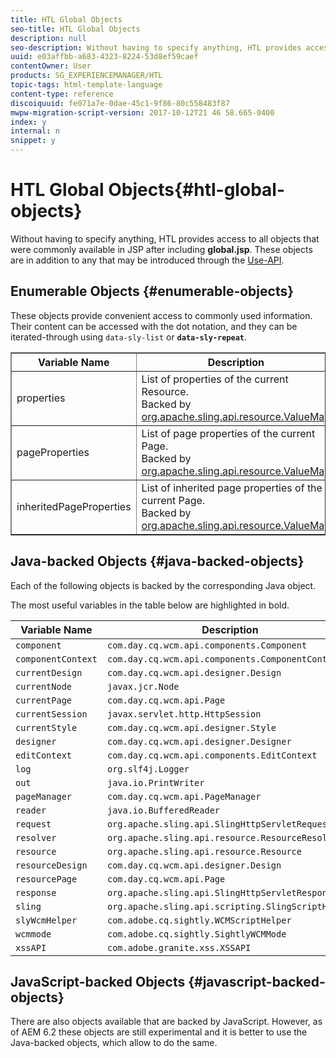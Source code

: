 ```yaml
---
title: HTL Global Objects
seo-title: HTL Global Objects
description: null
seo-description: Without having to specify anything, HTL provides access to all objects that were commonly available in JSP after including global.jsp. 
uuid: e03affbb-a683-4323-8224-53d8ef59caef
contentOwner: User
products: SG_EXPERIENCEMANAGER/HTL
topic-tags: html-template-language
content-type: reference
discoiquuid: fe071a7e-0dae-45c1-9f86-80c558483f87
mwpw-migration-script-version: 2017-10-12T21 46 58.665-0400
index: y
internal: n
snippet: y
---
```


# HTL Global Objects{#htl-global-objects}

Without having to specify anything, HTL provides access to all objects that were commonly available in JSP after including **global.jsp**. These objects are in addition to any that may be introduced through the [Use-API](../using/use-api.md).

## Enumerable Objects {#enumerable-objects}

These objects provide convenient access to commonly used information. Their content can be accessed with the dot notation, and they can be iterated-through using `data-sly-list` or **`data-sly-repeat`**.

<table border="1" cellpadding="1" cellspacing="0" width="100%"> 
 <tbody>
  <tr>
   <th><strong>Variable Name</strong></th> 
   <th><strong>Description</strong></th> 
  </tr>
  <tr>
   <td><span class="code">properties</span></td> 
   <td>List of properties of the current <span class="code">Resource</span>.<br /> Backed by <span class="code"><a href="/content/help/en/experience-manager/6-3/sites/developing/using/reference-materials/javadoc/org/apache/sling/api/resource/ValueMap">org.apache.sling.api.resource.ValueMap</a></span></td> 
  </tr>
  <tr>
   <td><span class="code">pageProperties</span></td> 
   <td>List of page properties of the current <span class="code">Page</span>.<br /> Backed by <span class="code"><a href="/content/help/en/experience-manager/6-3/sites/developing/using/reference-materials/javadoc/org/apache/sling/api/resource/ValueMap">org.apache.sling.api.resource.ValueMap</a></span></td> 
  </tr>
  <tr>
   <td><span class="code">inheritedPageProperties</span></td> 
   <td>List of inherited page properties of the current <span class="code">Page</span>.<br /> Backed by <span class="code"><a href="/content/help/en/experience-manager/6-3/sites/developing/using/reference-materials/javadoc/org/apache/sling/api/resource/ValueMap">org.apache.sling.api.resource.ValueMap</a></span></td> 
  </tr>
 </tbody>
</table>

## Java-backed Objects {#java-backed-objects}

Each of the following objects is backed by the corresponding Java object.

The most useful variables in the table below are highlighted in bold.

| Variable Name |Description |  |
|---|---|---|
| `component` | `com.day.cq.wcm.api.components.Component` |  |
| `componentContext` | `com.day.cq.wcm.api.components.ComponentContext` |  |
| `currentDesign` | `com.day.cq.wcm.api.designer.Design` |  |
| `currentNode` | `javax.jcr.Node` |  |
| `currentPage` | `com.day.cq.wcm.api.Page` |  |
| `currentSession` | `javax.servlet.http.HttpSession` |  |
| `currentStyle` | `com.day.cq.wcm.api.designer.Style` |  |
| `designer` | `com.day.cq.wcm.api.designer.Designer` |  |
| `editContext` | `com.day.cq.wcm.api.components.EditContext` |  |
| `log` | `org.slf4j.Logger` |  |
| `out` | `java.io.PrintWriter` |  |
| `pageManager` | `com.day.cq.wcm.api.PageManager` |  |
| `reader` | `java.io.BufferedReader` |  |
| `request` | `org.apache.sling.api.SlingHttpServletRequest` |  |
| `resolver` | `org.apache.sling.api.resource.ResourceResolver` |  |
| `resource` | `org.apache.sling.api.resource.Resource` |  |
| `resourceDesign` | `com.day.cq.wcm.api.designer.Design` |  |
| `resourcePage` | `com.day.cq.wcm.api.Page` |  |
| `response` | `org.apache.sling.api.SlingHttpServletResponse` |  |
| `sling` | `org.apache.sling.api.scripting.SlingScriptHelper` |  |
| `slyWcmHelper` | `com.adobe.cq.sightly.WCMScriptHelper` |  |
| `wcmmode` | `com.adobe.cq.sightly.SightlyWCMMode` |  |
| `xssAPI` | `com.adobe.granite.xss.XSSAPI` |  |

## JavaScript-backed Objects {#javascript-backed-objects}

There are also objects available that are backed by JavaScript. However, as of AEM 6.2 these objects are still experimental and it is better to use the Java-backed objects, which allow to do the same.

<!-- 

Comment Type: draft

<p> </p> 
<p>JS-specific context variables: These supply access to asynchronous implementions of all the Java objects listed below). To write HTL code that is protable to granite.js, you must use the variables provided by aem and sly, not the native Java variables.</p> 
<ul> 
 <li>wcm
  <ul> 
   <li>currentPage</li> 
   <li>nativePage: [com.day.cq.wcm.apiPage]</li> 
   <li>properties: {<i>enumerable</i>}</li> 
  </ul> </li> 
 <li>granite
  <ul> 
   <li>request
    <ul> 
     <li>parameters: {<i>enumerable</i>}</li> 
     <li>nativeRequest: [org.apache.sling.scripting.core.impl.helper.OnDemandReaderRequest]</li> 
     <li>pathInfo
      <ul> 
       <li>nativePathInfo: [SlingRequestPathInfo: path='/content/geometrixx/en/jcr:content/par/text', selectorString='null', extension='html', suffix='null']</li> 
      </ul> </li> 
    </ul> </li> 
   <li>resource
    <ul> 
     <li>nativeResource: [Paragraph, path=/content/geometrixx/en/jcr:content/par/text, type=wcm/foundation/components/text, cssClass=default, column=0/0, diffInfo=[null], resource=[JcrNodeResource, type=wcm/foundation/components/text, superType=null, path=/content/geometrixx/en/jcr:content/par/text]]</li> 
     <li>path: "/content/geometrixx/en/jcr:content/par/text"</li> 
     <li>properties: {sling:resourceType,jcr:created,jcr:lastModified,jcr:createdBy, textIsRich,jcr:lastModifiedBy,jcr:primaryType}</li> 
    </ul> </li> 
   <li>properties: {sling:resourceType,jcr:created,jcr:lastModified,jcr:createdBy, textIsRich,jcr:lastModifiedBy,jcr:primaryType}</li> 
  </ul> </li> 
</ul> 
<p>JS specific non-HTL related variables. Present due to JS-implementaion. Generally not used in templating:</p> 
<ul> 
 <li>console: JS Object</li> 
 <li>exports: JS Object</li> 
 <li>module: JS Object</li> 
 <li>setImmediate: JS Function</li> 
 <li>setTimeout: JS Function</li> 
 <li>use: JS Function</li> 
</ul>

 -->

